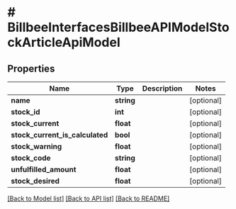 # # BillbeeInterfacesBillbeeAPIModelStockArticleApiModel

## Properties

Name | Type | Description | Notes
------------ | ------------- | ------------- | -------------
**name** | **string** |  | [optional]
**stock_id** | **int** |  | [optional]
**stock_current** | **float** |  | [optional]
**stock_current_is_calculated** | **bool** |  | [optional]
**stock_warning** | **float** |  | [optional]
**stock_code** | **string** |  | [optional]
**unfulfilled_amount** | **float** |  | [optional]
**stock_desired** | **float** |  | [optional]

[[Back to Model list]](../../README.md#models) [[Back to API list]](../../README.md#endpoints) [[Back to README]](../../README.md)
